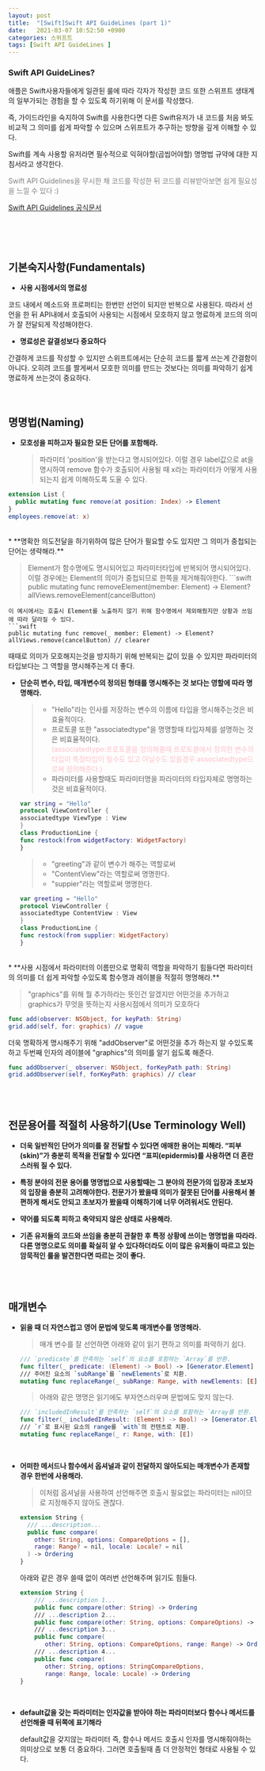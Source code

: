 ```yaml
---
layout: post
title:  "[Swift]Swift API GuideLines (part 1)"
date:   2021-03-07 10:52:50 +0900
categories: 스위프트
tags: [Swift API GuideLines ]
---
```


### **Swift API GuideLines?**

애플은 Swift사용자들에게 일관된 룰에 따라 각자가 작성한 코드 또한 스위프트 생태계의 일부가되는 경험을 할 수 있도록 하기위해 이 문서를 작성했다. 

즉, 가이드라인을 숙지하여 Swift를 사용한다면 다른 Swift유저가 내 코드를 처음 봐도 비교적 그 의미를 쉽게 파악할 수 있으며 스위프트가 추구하는 방향을 깊게 이해할 수 있다. 

Swift를 계속 사용할 유저라면 필수적으로 익혀야할(곱씹어야할) 명명법 규약에 대한 지침서라고 생각한다.

<span style="color:gray">Swift API Guidelines을 무시한 채 코드를 작성한 뒤 코드를 리뷰받아보면 쉽게 필요성을 느낄 수 있다 :)</span>

<a href="https://swift.org/documentation/api-design-guidelines/">Swift API Guidelines 공식문서</a>

<br>
<br><br>

## 기본숙지사항(Fundamentals)

* **사용 시점에서의 명료성**<br>

 코드 내에서 메소드와 프로퍼티는 한번만 선언이 되지만 반복으로 사용된다. 따라서 선언을 한 뒤 API내에서 호출되어 사용되는 시점에서 모호하지 않고 명료하게 코드의 의미가 잘 전달되게 작성해야한다.

* **명료성은 갈결성보다 중요하다**<br>

간결하게 코드를 작성할 수 있지만 스위프트에서는 단순히 코드를 짧게 쓰는게 간결함이 아니다. 오히려 코드를 짤게써서 모호한 의미를 만드는 것보다는 의미를 파악하기 쉽게 명료하게 쓰는것이 중요하다.
<br><br><br>


## 명명법(Naming)

* **모호성을 피하고자 필요한 모든 단어를 포함해라.**

  >파라미터 'position'을 받는다고 명시되어있다. 이럴 경우 label값으로 at을 명시하여 remove 함수가 호출되어 사용될 때 x라는 파라미터가 어떻게 사용되는지 쉽게 이해하도록 도울 수 있다.
```swift
extension List {
  public mutating func remove(at position: Index) -> Element
}
employees.remove(at: x)
```

<br>
* **명확한 의도전달을 하기위하여 많은 단어가 필요할 수도 있지만 그 의미가 중첩되는 단어는 생략해라.**

  >Element가 함수명에도 명시되어있고 파라미터타입에 반복되어 명시되어있다. 이럴 경우에는 Element의 의미가 중첩되므로 한쪽을 제거해줘야한다.
    ```swift
  public mutating func removeElement(member: Element) -> Element?
  allViews.removeElement(cancelButton)
  ``` 
  이 예시에서는 호출시 Element를 노출하지 않기 위해 함수명에서 제외해줬지만 상황과 쓰임에 따라 달라질 수 있다.
  ```swift
  public mutating func remove(_ member: Element) -> Element?
  allViews.remove(cancelButton) // clearer
  ```
  때때로 의미가 모호해지는것을 방지하기 위해 반복되는 값이 있을 수 있지만 파라미터의 타입보다는 그 역할을 명시해주는게 더 좋다.
<br>

* **단순히 변수, 타입, 매개변수의 정의된 형태를 명시해주는 것 보다는 영할에 따라 명명해라.**
  >- "Hello"라는 인사를 저장하는 변수의 이름에 타입을 명시해주는것은 비효율적이다.<br>
  >- 프로토콜 또한 "associatedtype"을 명명할때 타입자체를 설명하는 것은 비효율적이다.<br><span style="color:pink">(associatedtype:프로토콜을 정의해줄때 프로토콜에서 정의한 변수의 타입이 특정타입이 될수도 있고 아닐수도 있을경우 associatedtype으로써 정의해준다.)</span>
  >- 파라미터를 사용할때도 파라미터명을 파라미터의 타입자체로 명명하는 것은 비효율적이다.
  ```swift
  var string = "Hello"
  protocol ViewController {
  associatedtype ViewType : View
  }
  class ProductionLine {
  func restock(from widgetFactory: WidgetFactory)
  }
  ```
  >- "greeting"과 같이 변수가 해주는 역할로써 
  >- "ContentView"라는 역할로써 명명한다.<br>
  >- "suppier"라는 역할로써 명명한다.
  ```swift
  var greeting = "Hello"
  protocol ViewController {
  associatedtype ContentView : View
  }
  class ProductionLine {
  func restock(from supplier: WidgetFactory)
  }
  ```

<br>
* **사용 시점에서 파라미터의 이름만으로 명확히 역할을 파악하기 힘들다면 파라미터의 의미를 더 쉽게 파악할 수있도록 함수명과 레이블을 적절히 명명해라.**

  > "graphics"를 위해 뭘 추가하라는 뜻인건 알겠지만 어떤것을 추가하고 graphics가 무엇을 뜻하는지 사용시점에서 의미가 모호하다
  ```swift
  func add(observer: NSObject, for keyPath: String)
  grid.add(self, for: graphics) // vague
  ```
  더욱 명확하게 명시해주기 위해 "addObserver"로 어떤것을 추가 하는지 알 수있도록하고 두번째 인자의 레이블에 "graphics"의 의미를 알기 쉽도록 해준다.
  ```swift
  func addObserver(_ observer: NSObject, forKeyPath path: String)
  grid.addObserver(self, forKeyPath: graphics) // clear
  ``` 

<br><br>
## 전문용어를 적절히 사용하기(Use Terminology Well)

* **더욱 일반적인 단어가 의미를 잘 전달할 수 있다면 애매한 용어는 피해라. “피부(skin)”가 충분히 목적을 전달할 수 있다면 “표피(epidermis)를 사용하면 더 혼란스러워 질 수 있다.**

* **특정 분야의 전문 용어를 명명법으로 사용할때는 그 분야의 전문가의 입장과 초보자의 입장을 충분히 고려해야한다. 전문가가 봤을때 의미가 잘못된 단어를 사용해서 불편하게 해서도 안되고 초보자가 봤을때 이해하기에 너무 어려워서도 안된다.**

* **약어를 되도록 피하고 축약되지 않은 상태로 사용해라.**

* **기존 유저들의 코드와 쓰임을 충분히 관찰한 후 특정 상황에 쓰이는 명명법을 따라라. 다른 명명으로도 의미를 확실히 알 수 있다하더라도 이미 많은 유저들이 따르고 있는 암묵적인 룰을 발견한다면 따르는 것이 좋다.**

<br><br>
## 매개변수

* **읽을 때 더 자연스럽고 영어 문법에 맞도록 매개변수를 명명해라.**

    >매개 변수를 잘 선언하면 아래와 같이 읽기 편하고 의미를 파악하기 쉽다.
    ```swift
    /// `predicate`를 만족하는 `self`의 요소를 포함하는 `Array`를 반환.
    func filter(_ predicate: (Element) -> Bool) -> [Generator.Element]
    /// 주어진 요소의 `subRange`를 `newElements`로 치환.
    mutating func replaceRange(_ subRange: Range, with newElements: [E])
    ```
    >아래와 같은 명명은 읽기에도 부자연스러우며 문법에도 맞지 않는다.
    ```swift
    /// `includedInResult`를 만족하는 `self`의 요소를 포함하는 `Array를 반환.
    func filter(_ includedInResult: (Element) -> Bool) -> [Generator.Element]
    /// `r`로 표시된 요소의 range를 `with`의 컨텐츠로 치환.
    mutating func replaceRange(_ r: Range, with: [E])
    ```

    <br>
*  **어떠한 메서드나 함수에서 옵셔널과 같이 전달하지 않아도되는 매개변수가 존재할 경우 한번에 사용해라.**

    >이처럼 옵셔널을 사용하여 선언해주면 호출시 필요없는 파라미터는 nil이므로 지정해주지 않아도 괜찮다.
    ```swift
    extension String {
      /// ...description...
      public func compare(
        other: String, options: CompareOptions = [],
        range: Range? = nil, locale: Locale? = nil
      ) -> Ordering
    }
    ```
    아래와 같은 경우 쓸때 없이 여러번 선언해주며 읽기도 힘들다.
    ```swift
    extension String {
        /// ...description 1...
        public func compare(other: String) -> Ordering
        /// ...description 2...
        public func compare(other: String, options: CompareOptions) ->      Ordering
        /// ...description 3...
        public func compare(
           other: String, options: CompareOptions, range: Range) -> Ordering
        /// ...description 4...
        public func compare(
           other: String, options: StringCompareOptions,
           range: Range, locale: Locale) -> Ordering
    }
    ```

    <br>
* **default값을 갖는 파라미터는 인자값을 받아야 하는 파라미터보다 함수나 메서드를 선언해줄 때 뒤쪽에 표기해라**

    default값을 갖지않는 파라미터 즉, 함수나 메서드 호출시 인자를 명시해줘야하는 의미상으로 보통 더 중요하다. 그러면 호출될때 좀 더 안정적인 형태로 사용될 수 있다.